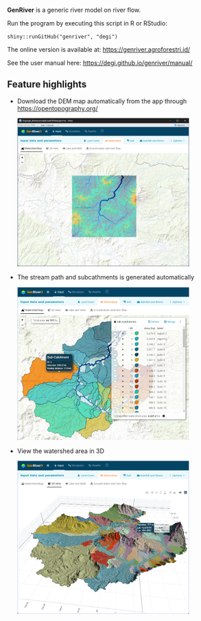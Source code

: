 **GenRiver** is a generic river model on river flow.

Run the program by executing this script in R or RStudio:

    shiny::runGitHub("genriver", "degi")

The online version is available at: https://genriver.agroforestri.id/

See the user manual here: https://degi.github.io/genriver/manual/ 

## Feature highlights

* Download the DEM map automatically from the app through https://opentopography.org/<br/>  
  
    <img src="docs/images/dem_map.png" width="400"/><br/>

* The stream path and subcathments is generated automatically <br/> 
  
    <img src="docs/images/ws2.png" width="400"/><br/>

* View the watershed area in 3D<br/>

    <img src="docs/images/ws_3d.png" width="400"/><br/>